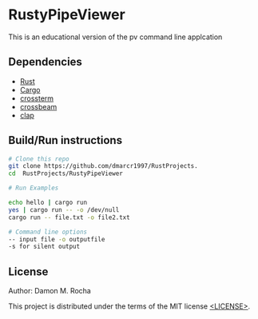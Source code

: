 # RustyPipeViewer

This is an educational version of the pv command line applcation
## Dependencies

- [Rust][]
- [Cargo][]
- [crossterm][]
- [crossbeam][]
- [clap][]

## Build/Run instructions

```sh
# Clone this repo
git clone https://github.com/dmarcr1997/RustProjects.
cd	RustProjects/RustyPipeViewer

# Run Examples

echo hello | cargo run
yes | cargo run -- -o /dev/null
cargo run -- file.txt -o file2.txt

# Command line options
-- input file -o outputfile 
-s for silent output
```

## License

Author: Damon M. Rocha

This project is distributed under the terms of the MIT license
[&lt;LICENSE&gt;](LICENSE).



[Rust]: https://www.rust-lang.org/
[Cargo]: https://crates.io/
[crossterm]: https://docs.rs/crossterm/latest/crossterm/
[crossbeam]: https://docs.rs/crossbeam/latest/crossbeam/
[clap]: https://docs.rs/clap/latest/clap/
